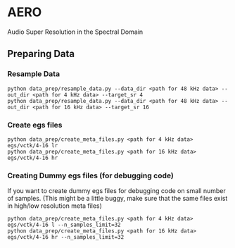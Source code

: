 # AERO
Audio Super Resolution in the Spectral Domain

## Preparing Data

### Resample Data

`python data_prep/resample_data.py --data_dir <path for 48 kHz data> --out_dir <path for 4 kHz data> --target_sr 4` \
`python data_prep/resample_data.py --data_dir <path for 48 kHz data> --out_dir <path for 16 kHz data> --target_sr 16` 

### Create egs files

`python data_prep/create_meta_files.py <path for 4 kHz data> egs/vctk/4-16 lr` \
`python data_prep/create_meta_files.py <path for 16 kHz data> egs/vctk/4-16 hr`

### Creating Dummy egs files (for debugging code)
If you want to create dummy egs files for debugging code on small number of samples.
(This might be a little buggy, make sure that the same files exist in high/low resolution meta files)

`python data_prep/create_meta_files.py <path for 4 kHz data> egs/vctk/4-16 l --n_samples_limit=32` \
`python data_prep/create_meta_files.py <path for 16 kHz data> egs/vctk/4-16 hr --n_samples_limit=32`
